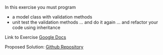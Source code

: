 In this exercise you must program 
- a model class with validation methods
- unit test the validation methods
… and do it again
… and refactor your code using inheritance

Link to Exercise [Google Docs](https://docs.google.com/document/d/e/2PACX-1vTxJVtT3Cxac09Sxy2qlfI40KY5-YNrend95VY6zV-_OWqP3Rw4OPt6-l5XPD5MDeKdy-tyM_50ZvVl/pub)

Proposed Solution: [Github Repository](https://github.com/andersbor/SchoolRepositoryLib)
